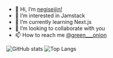 - 👋 Hi, I’m [negiseijin!](https://twitter.com/green___onion)
- 👀 I’m interested in Jamstack
- 🌱 I’m currently learning Next.js
- 💞️ I’m looking to collaborate with you
- 📫 How to reach me [@green___onion](https://twitter.com/messages/compose?recipient_id=2945938111)

<!---
negiseijin/negiseijin is a ✨ special ✨ repository because its `README.md` (this file) appears on your GitHub profile.
You can click the Preview link to take a look at your changes.
--->

![GitHub stats](https://github-readme-stats.vercel.app/api?username=negiseijin&show_icons=true&theme=tokyonight)
![Top Langs](https://github-readme-stats.vercel.app/api/top-langs/?username=negiseijin&layout=compact&show_icons=true&theme=tokyonight)
